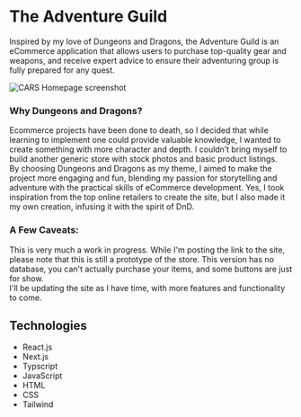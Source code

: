 # The Adventure Guild
Inspired by my love of Dungeons and Dragons, the Adventure Guild is an eCommerce application that allows users to purchase top-quality gear and weapons, and receive expert advice to ensure their adventuring group is fully prepared for any quest.  

  
![CARS Homepage screenshot](https://raw.githubusercontent.com/dreamlabo/coloradoprog/main/images/cars-homepage-screenshot.png)


### Why Dungeons and Dragons?
Ecommerce projects have been done to death, so I decided that while learning to implement one could provide valuable knowledge, I wanted to create something with more character and depth. I couldn’t bring myself to build another generic store with stock photos and basic product listings.  
By choosing Dungeons and Dragons as my theme, I aimed to make the project more engaging and fun, blending my passion for storytelling and adventure with the practical skills of eCommerce development. Yes, I took inspiration from the top online retailers to create the site, but I also made it my own creation, infusing it with the spirit of DnD.

### A Few Caveats:
This is very much a work in progress. While I'm posting the link to the site, please note that this is still a prototype of the store. This version has no database, you can't actually purchase your items, and some buttons are just for show.  
I'll be updating the site as I have time, with more features and functionality to come.


## Technologies
- React.js
- Next.js
- Typscript
- JavaScript
- HTML
- CSS
- Tailwind


